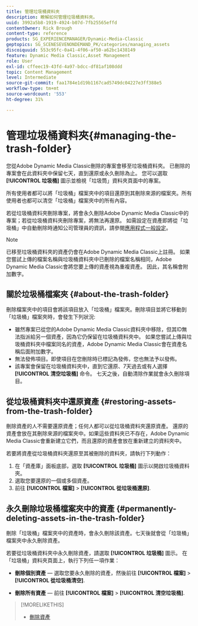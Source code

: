 ```yaml
---
title: 管理垃圾桶資料夾
description: 瞭解如何管理垃圾桶資料夾。
uuid: 3992a5b8-1919-4924-b07d-7fb25565effd
contentOwner: Rick Brough
content-type: reference
products: SG_EXPERIENCEMANAGER/Dynamic-Media-Classic
geptopics: SG_SCENESEVENONDEMAND_PK/categories/managing_assets
discoiquuid: 553c95fc-0a41-4f06-af50-a62bc1438149
feature: Dynamic Media Classic,Asset Management
role: User
exl-id: cffeec19-43fd-4a97-bdcc-df81af108ddd
topic: Content Management
level: Intermediate
source-git-commit: faa1784e1d19b1167cad5749dc04227e3ff388e5
workflow-type: tm+mt
source-wordcount: '553'
ht-degree: 31%

---
```


# 管理垃圾桶資料夾{#managing-the-trash-folder}

您從Adobe Dynamic Media Classic刪除的專案會移至垃圾桶資料夾。 已刪除的專案會在此資料夾中保留七天，直到還原或永久刪除為止。 您可以選取 **[!UICONTROL 垃圾桶]** 圖示並檢視「垃圾筒」資料夾頁面中的專案。

所有使用者都可以將「垃圾桶」檔案夾中的項目還原到其刪除來源的檔案夾。所有使用者也都可以清空「垃圾桶」檔案夾中的所有內容。

若從垃圾桶資料夾刪除專案，將會永久刪除Adobe Dynamic Media Classic中的專案；若從垃圾桶資料夾刪除專案，將無法再還原。 如需設定在資產即將從「垃圾桶」中自動刪除時通知公司管理員的資訊，請參閱[應用程式一般設定](application-setup.md#general_settings)。

>[!NOTE]
>
>已移至垃圾桶資料夾的資產仍會在Adobe Dynamic Media Classic上註冊。 如果您嘗試上傳的檔案名稱與垃圾桶資料夾中已刪除的檔案名稱相同，Adobe Dynamic Media Classic會將您要上傳的資產視為重複資產。 因此，其名稱會附加數字。

## 關於垃圾桶檔案夾 {#about-the-trash-folder}

刪除檔案夾中的項目會將該項目放入「垃圾桶」檔案夾。刪除項目並將它移動到「垃圾桶」檔案夾時，會發生下列狀況:

* 雖然專案已從您的Adobe Dynamic Media Classic資料夾中移除，但其ID無法指派給另一個資產，因為它仍保留在垃圾桶資料夾中。 如果您嘗試上傳與垃圾桶資料夾中檔案同名的資產，Adobe Dynamic Media Classic會在資產名稱后面附加數字。
* 無法發佈項目。即使項目在您刪除時已標記為發佈，您也無法予以發佈。
* 該專案會保留在垃圾桶資料夾中，直到它還原、7天過去或有人選擇 **[!UICONTROL 清空垃圾桶]** 命令。 七天之後，自動清除作業就會永久刪除項目。

## 從垃圾桶資料夾中還原資產 {#restoring-assets-from-the-trash-folder}

刪除資產的人不需要還原資產；任何人都可以從垃圾桶資料夾還原資產。 還原的資產會放在其刪除來源的檔案夾中。如果這些資料夾已不存在，Adobe Dynamic Media Classic會重新建立它們，而且還原的資產會放在重新建立的資料夾中。

若要將資產從垃圾桶資料夾還原至其被刪除的資料夾，請執行下列動作：

1. 在「資產庫」面板底部，選取 **[!UICONTROL 垃圾桶]** 圖示以開啟垃圾桶資料夾。
1. 選取您要還原的一個或多個資產。
1. 前往 **[!UICONTROL 檔案]** > **[!UICONTROL 從垃圾桶還原]**.

## 永久刪除垃圾桶檔案夾中的資產 {#permanently-deleting-assets-in-the-trash-folder}

刪除「垃圾桶」檔案夾中的資產時，會永久刪除該資產。七天後就會從「垃圾桶」檔案夾中永久刪除資產。

若要從垃圾桶資料夾中永久刪除資產，請選取 **[!UICONTROL 垃圾桶]** 圖示。 在「垃圾桶」資料夾頁面上，執行下列任一項作業：

* **刪除個別資產**  — 選取您要永久刪除的資產，然後前往 **[!UICONTROL 檔案]** > **[!UICONTROL 從垃圾桶清空]**.

* **刪除所有資產**  — 前往 **[!UICONTROL 檔案]** > **[!UICONTROL 清空垃圾桶]**.

>[!MORELIKETHIS]
>
>* [刪除資產](moving-renaming-deleting-assets.md#delete_assets)
